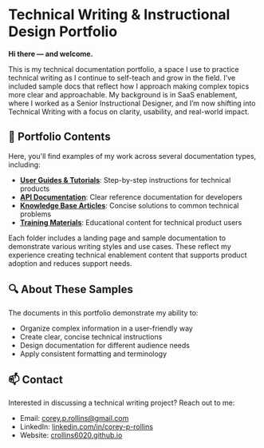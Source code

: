 # Technical Writing & Instructional Design Portfolio

**Hi there — and welcome.**

This is my technical documentation portfolio, a space I use to practice technical
writing as I continue to self-teach and grow in the field. I’ve included sample
docs that reflect how I approach making complex topics more clear and
approachable. My background is in SaaS enablement, where I worked as a Senior
Instructional Designer, and I’m now shifting into Technical Writing with a focus
on clarity, usability, and real-world impact.

## 📂 Portfolio Contents

Here, you'll find examples of my work across several documentation types, including:

- [**User Guides & Tutorials**](./User-Guides): Step-by-step instructions for technical products  
- [**API Documentation**](./API-Documentation): Clear reference documentation for developers  
- [**Knowledge Base Articles**](./Knowledge-Base): Concise solutions to common technical problems  
- [**Training Materials**](./Training-Materials): Educational content for technical product users

Each folder includes a landing page and sample documentation to demonstrate various
writing styles and use cases. These reflect my experience creating technical
enablement content that supports product adoption and reduces support needs.

## 🔍 About These Samples

The documents in this portfolio demonstrate my ability to:

- Organize complex information in a user-friendly way
- Create clear, concise technical instructions
- Design documentation for different audience needs
- Apply consistent formatting and terminology

## 📫 Contact

Interested in discussing a technical writing project? Reach out to me:

- Email: [corey.p.rollins@gmail.com](mailto:corey.p.rollins@gmail.com)
- LinkedIn: [linkedin.com/in/corey-p-rollins](https://www.linkedin.com/in/corey-p-rollins/)
- Website: [crollins6020.github.io](https://crollins6020.github.io)
